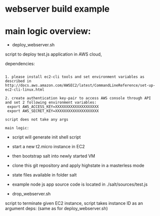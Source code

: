 # webserver build example

# main logic overview: 

* deploy_webserver.sh
 
script to deploy test.js application in AWS cloud, 

dependencies: 
~~~

1. please install ec2-cli tools and set environment variables as described in http://docs.aws.amazon.com/AWSEC2/latest/CommandLineReference/set-up-ec2-cli-linux.html

2. create authentication key-pair to access AWS console through API and set 2 following environment variables: 
 export AWS_ACCESS_KEY=XXXXXXXXXXXXXXXXXXXX
 export AWS_SECRET_KEY=XXXXXXXXXXXXXXXXXXXX

script does not take any args

main logic: 
~~~
* script will generate init shell script 
* start a new t2.micro instance in EC2 
* then bootstrap salt into newly started VM 
* clone this git repository and apply highstate in a masterless mode 
* state files available in folder salt
* example node js app source code is located in ./salt/sources/test.js 


* drop_webserver.sh 

script to terminate given EC2 instance, 
script takes instance ID as an argument
deps: (same as for deploy_webserver.sh)
